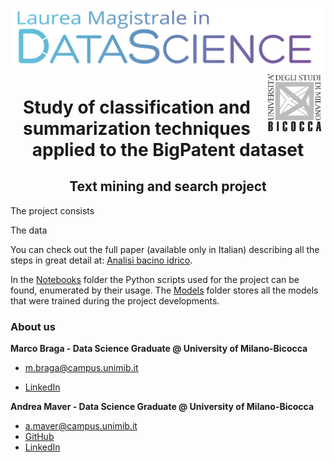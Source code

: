 <p  float="left">
<img  src="https://github.com/andreamaver/DataVisualization/blob/main/images/DSLogo.png"  width = "500"/>
<img  src="https://github.com/andreamaver/DataVisualization/blob/main/images/BicoccaLogo.png"  width = "100"  align="right"/>
</p>

<h1  align="center">Study of classification and summarization techniques applied to the BigPatent dataset</h1>
<h2  align="center">Text mining and search project</h2>


The project consists 

The data 

You can check out the full paper (available only in Italian) describing all the steps in great detail at: [Analisi bacino idrico](https://github.com/andreamaver/IndustryLab/blob/main/Braga_Maver_Bacino_idrico.pdf "Braga_Maver_Bacino_idrico.pdf").

  

In the [Notebooks](https://github.com/andreamaver/IndustryLab/tree/main/Notebooks) folder the Python scripts used for the project can be found, enumerated by their usage. The [Models](https://github.com/andreamaver/IndustryLab/tree/main/Models) folder stores all the models that were trained during the project developments.

  
### About us

**Marco Braga - Data Science Graduate @ University of Milano-Bicocca**

* m.braga@campus.unimib.it

* [LinkedIn](https://www.linkedin.com/in/marco-braga-8633aa243/)

**Andrea Maver - Data Science Graduate @ University of Milano-Bicocca**
* a.maver@campus.unimib.it
* [GitHub](https://github.com/andreamaver)
* [LinkedIn](https://www.linkedin.com/in/andrea-maver-b19047259/)

 